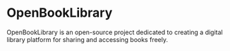 # OpenBookLibrary
OpenBookLibrary is an open-source project dedicated to creating a digital library platform for sharing and accessing books freely. 
